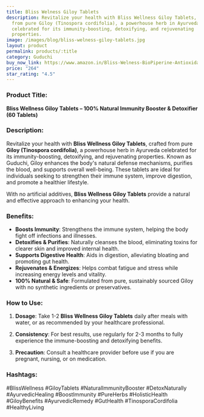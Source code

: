 ```yaml
---
title: Bliss Welness Giloy Tablets
description: Revitalize your health with Bliss Wellness Giloy Tablets, crafted
  from pure Giloy (Tinospora cordifolia), a powerhouse herb in Ayurveda
  celebrated for its immunity-boosting, detoxifying, and rejuvenating
  properties.
image: /images/blog/bliss-welness-giloy-tablets.jpg
layout: product
permalink: products/:title
category: Guduchi
buy_now_link: https://www.amazon.in/Bliss-Welness-BioPiperine-Antioxidant-Supplement/dp/B09FGWLT38/ref=sr_1_59_sspa?crid=1TX1M06Q0LCMB&tag=ayushmonk-21
price: "264"
star_rating: "4.5"
---
```

### Product Title:
**Bliss Wellness Giloy Tablets – 100% Natural Immunity Booster & Detoxifier (60 Tablets)**

### Description:
Revitalize your health with **Bliss Wellness Giloy Tablets**, crafted from pure **Giloy (Tinospora cordifolia)**, a powerhouse herb in Ayurveda celebrated for its immunity-boosting, detoxifying, and rejuvenating properties. Known as Guduchi, Giloy enhances the body's natural defense mechanisms, purifies the blood, and supports overall well-being. These tablets are ideal for individuals seeking to strengthen their immune system, improve digestion, and promote a healthier lifestyle. 

With no artificial additives, **Bliss Wellness Giloy Tablets** provide a natural and effective approach to enhancing your health.

### Benefits:
- **Boosts Immunity**: Strengthens the immune system, helping the body fight off infections and illnesses.
- **Detoxifies & Purifies**: Naturally cleanses the blood, eliminating toxins for clearer skin and improved internal health.
- **Supports Digestive Health**: Aids in digestion, alleviating bloating and promoting gut health.
- **Rejuvenates & Energizes**: Helps combat fatigue and stress while increasing energy levels and vitality.
- **100% Natural & Safe**: Formulated from pure, sustainably sourced Giloy with no synthetic ingredients or preservatives.

### How to Use:
1. **Dosage**: Take 1-2 **Bliss Wellness Giloy Tablets** daily after meals with water, or as recommended by your healthcare professional.
   
2. **Consistency**: For best results, use regularly for 2-3 months to fully experience the immune-boosting and detoxifying benefits.

3. **Precaution**: Consult a healthcare provider before use if you are pregnant, nursing, or on medication.

### Hashtags:
#BlissWellness #GiloyTablets #NaturalImmunityBooster #DetoxNaturally #AyurvedicHealing #BoostImmunity #PureHerbs #HolisticHealth #GiloyBenefits #AyurvedicRemedy #GutHealth #TinosporaCordifolia #HealthyLiving
